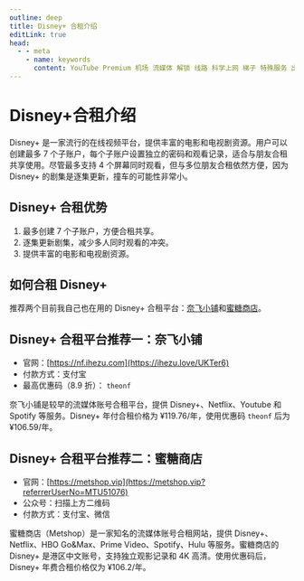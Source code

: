 ```yaml
---
outline: deep
title: Disney+ 合租介绍
editLink: true
head:
  - - meta
    - name: keywords
      content: YouTube Premium 机场 流媒体 解锁 线路 科学上网 梯子 特殊服务 出国服务 奈飞 Netflix 迪士尼 YouTube 油管 hulu 一元机场 FlyingBird Bridge the Wise HBO Max Spotify 奈飞小铺 蜜糖商店 银河录像局
---
```


# Disney+合租介绍

Disney+ 是一家流行的在线视频平台，提供丰富的电影和电视剧资源。用户可以创建最多 7 个子账户，每个子账户设置独立的密码和观看记录，适合与朋友合租共享使用。尽管最多支持 4 个屏幕同时观看，但与多位朋友合租依然方便，因为 Disney+ 的剧集是逐集更新，撞车的可能性非常小。

## Disney+ 合租优势

1.  最多创建 7 个子账户，方便合租共享。
2.  逐集更新剧集，减少多人同时观看的冲突。
3.  提供丰富的电影和电视剧资源。

## 如何合租 Disney+

推荐两个目前我自己也在用的 Disney+ 合租平台：[奈飞小铺](https://ihezu.love/UKTer6)和[蜜糖商店](https://metshop.vip?referrerUserNo=MTU51076)。

## Disney+ 合租平台推荐一：奈飞小铺

- 官网：[https://nf.ihezu.com](https://ihezu.love/UKTer6)
- 付款方式：支付宝
- 最高优惠码（8.9 折）： `theonf`

奈飞小铺是较早的流媒体账号合租平台，提供 Disney+、Netflix、Youtube 和 Spotify 等服务。Disney+ 年付合租价格为 ¥119.76/年，使用优惠码 `theonf` 后为 ¥106.59/年。

## Disney+ 合租平台推荐二：蜜糖商店

- 官网：[https://metshop.vip](https://metshop.vip?referrerUserNo=MTU51076)
- 公众号：扫描上方二维码
- 付款方式：支付宝、微信

蜜糖商店（Metshop）是一家知名的流媒体账号合租网站，提供 Disney+、Netflix、HBO Go&Max、Prime Video、Spotify、Hulu 等服务。蜜糖商店的 Disney+ 是港区中文账号，支持独立观影记录和 4K 高清。使用优惠码后，Disney+ 年费合租价格仅为 ¥106.2/年。
